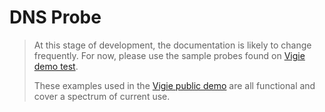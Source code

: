 # DNS Probe


>At this stage of development, the documentation is likely to change frequently. For now, please use the sample probes found on [Vigie demo test](https://github.com/Vincoll/vigie-demo-test).
>
>These examples used in the [Vigie public demo](https://vigie.dev/demo) are all functional and cover a spectrum of current use.